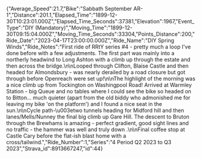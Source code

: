 {"Average_Speed":21.7,"Bike":"Sabbath September AR-1","Distance":201.1,"Elapsed_Time":"1899-12-30T10:23:01.000Z","Elapsed_Time_Seconds":37381,"Elevation":1967,"Event_Type":"DIY (Mandatory)","Moving_Time":"1899-12-30T09:15:04.000Z","Moving_Time_Seconds":33304,"Points_Distance":200,"Ride_Date":"2023-04-17T23:00:00.000Z","Ride_Name":"DIY Spring Winds","Ride_Notes":"First ride of RRtY series #4 - pretty much a loop I've done before with a few adjustments. The first part was mainly into a northerly headwind to Long Ashton with a climb up through the estate and then across the bridge.\n\nLooped through Clifton, Blaise Castle and then headed for Almondsbury - was nearly derailed by a road closure but got through before Openreach were set up!\n\nThe highlight of the morning was a nice climb up from Tockington on Washingpool Road! Arrived at Warmley Station - big Queue and no tables where I could see the bike so headed on to Bitton... much quieter (apart from the old biddy who admonished me for leaving my bike 'on the platform') and I found a nice seat in the sun.\n\nCycle path-\u003etwo tunnels heading for Midford hill and then lanes/Mells/Nunney the final big climb up Gare Hill. The descent to Bruton through the Brewhams is amazing - perfect gradient, good sight lines and no traffic - the hammer was well and truly down .\n\nFinal coffee stop at Castle Cary before the flat-ish blast home with a cross/tailwind.","Ride_Number":1,"Series":"4 Period Q2 2023 to Q3 2023","Strava_id":8913667247,"id":44}